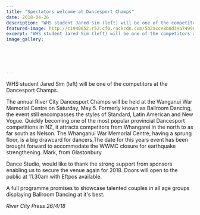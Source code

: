 ```yaml
---
title: "Spectators welcome at Dancesport Champs"
date: 2018-04-26
description: "WHS student Jared Sim (left) will be one of the competitors at the Dancesport Champs..."
featured-image: http://c1940652.r52.cf0.rackcdn.com/5b2acce8b8d39a7499002481/Jared-Sim-RCP-smaller26-april-ballroom.gif
excerpt: "WHS student Jared Sim (left) will be one of the competitors at the Dancesport Champs on Saturday 5 May 2018."
image_gallery:
    
    
    
    
    
---
```


<p><span>WHS student Jared Sim (left) will be one of the competitors at the Dancesport Champs.</span></p>
<p><span>The annual River City Dancesport Champs will be held at the Wanganui War Memorial Centre on Saturday, May 5. Formerly known as Ballroom Dancing, the event still encompasses the styles of Standard, Latin American and New Vogue. Quickly becoming one of the most popular provincial Dancesport competitions in NZ, it attracts competitors from Whangarei in the north to as far south as Nelson. The Whanganui War Memorial Centre</span><span class="text_exposed_show">, having a sprung floor, is a big drawcard for dancers.The date for this years event has been brought forward to accommodate the WWMC closure for earthquake strengthening. Mark, from Glastonbury&nbsp;<br /></span></p>
<p><span class="text_exposed_show">Dance Studio, would like to thank the strong support from sponsors enabling us to secure the venue again for 2018. Doors will open to the public at 11.30am with Eftpos available.<br /></span></p>
<p><span class="text_exposed_show">A full programme promises to showcase talented couples in all age groups displaying Ballroom Dancing at it's best.</span></p>
<p><em><span class="text_exposed_show">River City Press 26/4/18</span></em></p>

